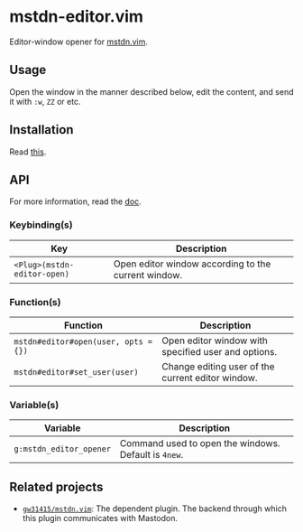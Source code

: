 # mstdn-editor.vim

Editor-window opener for [mstdn.vim](https://github.com/gw31415/mstdn.vim).

## Usage

Open the window in the manner described below, edit the content, and send it
with `:w`, `ZZ` or etc.

## Installation
Read [this](https://github.com/gw31415/mstdn.vim#installation--config-example).

## API
For more information, read the [doc](./doc/mstdn-editor.txt).

### Keybinding(s)

| Key                         | Description                                         |
| --------------------------- | --------------------------------------------------- |
| `<Plug>(mstdn-editor-open)` | Open editor window according to the current window. |

### Function(s)

| Function                             | Description                                         |
| ------------------------------------ | --------------------------------------------------- |
| `mstdn#editor#open(user, opts = {})` | Open editor window with specified user and options. |
| `mstdn#editor#set_user(user)`        | Change editing user of the current editor window.   |

### Variable(s)

| Variable                | Description                                          |
| ----------------------- | ---------------------------------------------------- |
| `g:mstdn_editor_opener` | Command used to open the windows. Default is `4new`. |

## Related projects

- [`gw31415/mstdn.vim`](https://github.com/gw31415/mstdn.vim): The dependent plugin. The backend through which this plugin communicates with Mastodon.
